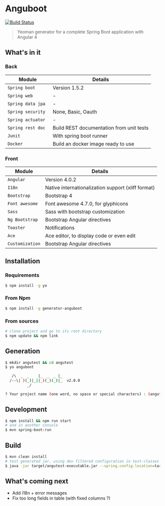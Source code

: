 # Anguboot

[![Build Status](https://travis-ci.org/fonimus/anguboot2.svg?branch=master)](https://travis-ci.org/fonimus/anguboot2)

> Yeoman generator for a complete Spring Boot application with Angular 4

## What's in it

### Back

Module | Details
--- | ---
`Spring boot` | Version 1.5.2
`Spring web` | -
`Spring data jpa` | -
`Spring security ` | None, Basic, Oauth
`Spring actuator` | -
`Spring rest doc` | Build REST documentation from unit tests
`Junit` | With spring boot runner
`Docker` | Build an docker image ready to use

### Front

Module | Details
--- | ---
`Angular` | Version 4.0.2
`I18n` | Native internationalization support (xliff format)
`Bootstrap` | Bootstrap 4
`Font awesome` | Font awesome 4.7.0, for glyphicons
`Sass` | Sass with bootstrap customization
`Ng Bootstrap` | Bootstrap Angular directives
`Toaster` | Notifications
`Ace` | Ace editor, to display code or even edit
`Customization` | Bootstrap Angular directives

## Installation

### Requirements

```bash
$ npm install -g yo
```

### From Npm

```bash
$ npm install -g generator-anguboot
```

### From sources

```bash
# clone project and go to its root directory
$ npm update && npm link
```

## Generation

```bash
$ mkdir angutest && cd angutest
$ yo anguboot

   /\  _  _    |_  _  _ |_
  /--\| )(_)|_||_)(_)(_)|_  v2.0.0
          _/

? Your project name (one word, no space or special characters) : (angutest)
```

## Development

```bash
$ npm install && npm run start
# and in another console
$ mvn spring-boot:run
```

## Build

```bash
$ mvn clean install
# test generated jar, using dev filtered configuration in test-classes
$ java -jar target/angutest-executable.jar --spring.config.location=target/test-classes/
```

## What's coming next

* Add i18n + error messages
* Fix too long fields in table (with fixed columns ?)